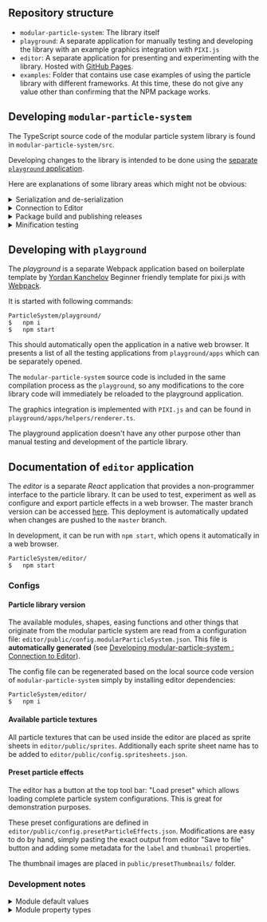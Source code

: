 <!---
This README is targeted for developers of the modular particle system package, and more specifically to SeepiaGames

It can be opened from a link on the bottom of GitHub README
--->

## Repository structure

- `modular-particle-system`: The library itself
- `playground`: A separate application for manually testing and developing the library with an example graphics integration with `PIXI.js`
- `editor`: A separate application for presenting and experimenting with the library. Hosted with [GitHub Pages](https://risto-paasivirta.github.io/ParticleSystem/).
- `examples`: Folder that contains use case examples of using the particle library with different frameworks. At this time, these do not give any value other than confirming that the NPM package works.

## Developing `modular-particle-system`

The TypeScript source code of the modular particle system library is found in `modular-particle-system/src`.

Developing changes to the library is intended to be done using the [separate `playground` application](#developing-with-playground).

Here are explanations of some library areas which might not be obvious:

<details><summary>Serialization and de-serialization</summary>

The modular particle system has built-in support for serialization to JSON and back. This is made possible due to each _module_ implementing methods `toObject` and `fromObject`. For these methods to work properly, each module has to make sure that all their serializable properties are individually handled in both methods. Please refer to existing implementations on how it is actually done.

There are some property types which might not be inherently serializable, such as _shapes_ and _easing functions_. Each module is responsible for pairing these properties with capable serialization and de-serialization functions (e.g. `serializeEasing` and `deserializeEasing`).

Finally, for module de-serialization to work, each unique _module_ must be listed in _the module registry_ (`src/serialization/moduleRegistry.ts`).

</details>

<details><summary>Connection to Editor</summary>

The separate `editor` application is very closely tied together with the particle effect library as it is a visual non-programmer interface to all features of the particle library. To avoid heavy maintaining the UI fields of the _editor_ are read from a custom documentation syntax present in the core library source code. Below is an example how these look:

```ts
/**
 * @module
 * @category    Modifier
 * easing {
 *      @tooltip        TODO
 *      @type           EasingFunction
 *      @defaultValue   easeOutSine
 * }
 */
export class AlphaOverLifetime extends Module {
```

Once more, this documentation is completely custom formatted and is read using _Regular Expressions_. The code responsible for this is a _Node_ script at `editor/readCoreLibraryVersion.js`.

</details>

<details><summary>Package build and publishing releases</summary>

The modular-particle-system release files can be built with below command:

```console
ParticleSystem/modular-particle-system/
$   npm run release:build
```

This will result in `modular-particle-system/release` folder being created. This folder is the one that is uploaded to NPM as well as the one that is downloaded to `node_modules/modular-particle-system` when the library is installed.

Actually publishing the library to NPM requires you to login to NPM with `npm login` and then running `npm run release`. This probably requires collaborator access from the original publisher of the library (Niilo Keinänen).

</details>

<details><summary>Minification testing</summary>

The release version of modular particle system is NOT minified.
However, whenever the source code is compiled from TypeScript to JavaScript there is an automatic step which runs the code through a commonly used JS minimizer `uglify-js` and prints the minimized code size to the console.

This can be tested with `npm run compile`, which should print something like this:

```console
ParticleSystem/modular-particle-system/
$   npm run compile
>   Tested UglifyJS (compress + mangle): 26.8 kB (down from 70.3 kB)
```

The _Node_ script responsible for this testing is `modular-particle-system/test-minify.js`

</details>

## Developing with `playground`

The _playground_ is a separate Webpack application based on boilerplate template by [Yordan Kanchelov](https://github.com/yordan-kanchelov/pixi-typescript-boilerplate)
Beginner friendly template for pixi.js with [Webpack](https://webpack.js.org/).

It is started with following commands:

```console
ParticleSystem/playground/
$   npm i
$   npm start
```

This should automatically open the application in a native web browser. It presents a list of all the testing applications from `playground/apps` which can be separately opened.

The `modular-particle-system` source code is included in the same compilation process as the `playground`, so any modifications to the core library code will immediately be reloaded to the playground application.

The graphics integration is implemented with `PIXI.js` and can be found in `playground/apps/helpers/renderer.ts`.

The playground application doesn't have any other purpose other than manual testing and development of the particle library.

## Documentation of `editor` application

The _editor_ is a separate _React_ application that provides a non-programmer interface to the particle library. It can be used to test, experiment as well as configure and export particle effects in a web browser. The master branch version can be accessed [here](https://risto-paasivirta.github.io/ParticleSystem/). This deployment is automatically updated when changes are pushed to the `master` branch.

In development, it can be run with `npm start`, which opens it automatically in a web browser.

```console
ParticleSystem/editor/
$   npm start
```

### Configs

#### Particle library version

The available modules, shapes, easing functions and other things that originate from the modular particle system are read from a configuration file: `editor/public/config.modularParticleSystem.json`. This file is **automatically generated** (see [Developing modular-particle-system : Connection to Editor](#developing-modular-particle-system)).

The config file can be regenerated based on the local source code version of `modular-particle-system` simply by installing editor dependencies:

```console
ParticleSystem/editor/
$   npm i
```

#### Available particle textures

All particle textures that can be used inside the editor are placed as sprite sheets in `editor/public/sprites`. Additionally each sprite sheet name has to be added to `editor/public/config.spritesheets.json`.

#### Preset particle effects

The editor has a button at the top tool bar: "Load preset" which allows loading complete particle system configurations. This is great for demonstration purposes.

These preset configurations are defined in `editor/public/config.presetParticleEffects.json`. Modifications are easy to do by hand, simply pasting the exact output from editor "Save to file" button and adding some metadata for the `label` and `thumbnail` properties.

The thumbnail images are placed in `public/presetThumbnails/` folder.

### Development notes

<details><summary>Module default values</summary>

The editor app stores the states of active particle effects in JavaScript objects. These are de-serialized to modular particle system library, which works great. Something to keep in mind though is loading of module property default values.

When a _module_ is de-serialized, any non-specified properties are initialized to their default values. This logic exists on the side of `modular-particle-system`. Currently, Editor has logic that ensures that ALL module properties are assigned default values already before de-serialization. This is separate from the previously mentioned default values (done in `Editor.js loadParticleEffectDefaults` function).

The current state of things originates from ensuring that the UI always matches the actual module property values loaded by `modular-particle-system`. This, however, requires documenting all module properties with `@defaultValue`s and handling the de-serialization of these in previously mentioned `loadParticleEffectDefaults` function.

A better approach would be to lean on the default value initialization of `modular-particle-system` which would require reading back the actually loaded module property values from the de-serialized particle effects. This might be quite difficult to implement but would be a great improvement to the simplicity and maintainability of `editor` app.

</details>

<details><summary>Module property types</summary>

Each different property type that can be used by _modules_ has to be specifically implemented in the _editor_ app.

At time of writing these _property types_ include following:

- `NumberProperty`
- `BooleanProperty`
- `ShapeProperty`
- `ColorPaletteProperty`
- `EasingFunctionProperty`
- `PositionProperty`

These components are found in `editor/src/components/EffectsConfigurationPanel/ModuleProperty/` folder.

They are connected through the `@type` documentation tag present in modular particle system source code (see example below).

```ts
/**
 * min {
 *      @tooltip        TODO
 *      @type           Number
 *      @min            0
 *      @max            1
 *      @step           0.1
 *      @defaultValue   0
 * }
 */
export class AlphaRange extends Module {
```

When adding a new property type, the `ModuleProperty.js` file must be edited to connect the `@type` value to the corresponding React component.

</details>
